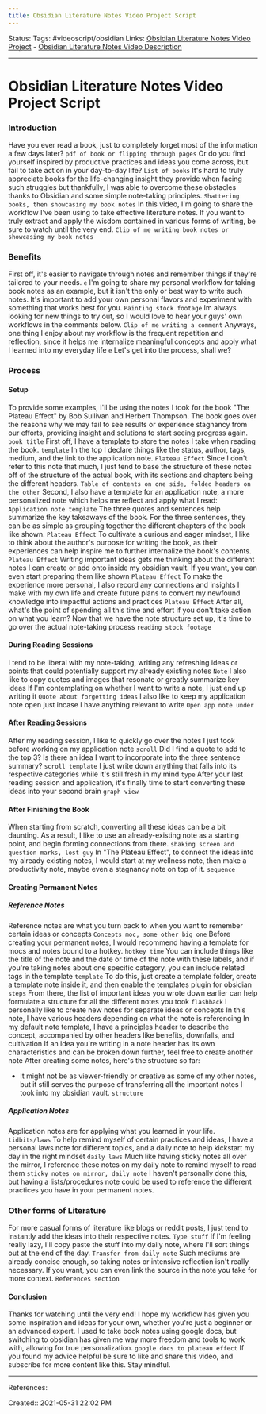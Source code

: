 ```yaml
---
title: Obsidian Literature Notes Video Project Script
---
```

Status:
Tags: #videoscript/obsidian
Links: [Obsidian Literature Notes Video Project](out/obsidian-literature-notes-video-project.md) - [Obsidian Literature Notes Video Description](out/obsidian-literature-notes-video-description.md)
___
# Obsidian Literature Notes Video Project Script
### Introduction
Have you ever read a book, just to completely forget most of the information a few days later? 
`pdf of book or flipping through pages`
Or do you find yourself inspired by productive practices and ideas you come across, but fail to take action in your day-to-day life? 
`List of books`
It's hard to truly appreciate books for the life-changing insight they provide when facing such struggles but thankfully, I was able to overcome these obstacles thanks to Obsidian and some simple note-taking principles. 
`Shattering books, then showcasing my book notes`
In this video, I'm going to share the workflow I've been using to take effective literature notes. If you want to truly extract and apply the wisdom contained in various forms of writing, be sure to watch until the very end.
`Clip of me writing book notes or showcasing my book notes`
### Benefits
First off, it's easier to navigate through notes and remember things if they're tailored to your needs. 
`e`
I'm going to share my personal workflow for taking book notes as an example, but it isn't the only or best way to write such notes. It's important to add your own personal flavors and experiment with something that works best for you. 
`Painting stock footage`
Im always looking for new things to try out, so I would love to hear your guys' own workflows in the comments below.
`Clip of me writing a comment`
Anyways, one thing I enjoy about my workflow is the frequent repetition and reflection, since it helps me internalize meaningful concepts and apply what I learned into my everyday life
`e`
Let's get into the process, shall we?
### Process
#### Setup
To provide some examples, I'll be using the notes I took for the book "The Plateau Effect" by Bob Sullivan and Herbert Thompson. The book goes over the reasons why we may fail to see results or experience stagnancy from our efforts, providing insight and solutions to start seeing progress again. 
`book title`
First off, I have a template to store the notes I take when reading the book. 
`template`
In the top I declare things like the status, author, tags, medium, and the link to the application note.
`Plateau Effect`
Since I don't refer to this note that much, I just tend to base the structure of these notes off of the structure of the actual book, with its sections and chapters being the different headers.
`Table of contents on one side, folded headers on the other`
Second, I also have a template for an application note, a more personalized note which helps me reflect and apply what I read:
`Application note template`
The three quotes and sentences help summarize the key takeaways of the book. For the three sentences, they can be as  simple as grouping together the different chapters of the book like shown.
`Plateau Effect`
To cultivate a curious and eager mindset, I like to think about the author's purpose for writing the book, as their experiences can help inspire me to further internalize the book's contents.
`Plateau Effect`
Writing important ideas gets me thinking about the different notes I can create or add onto inside my obsidian vault. If you want, you can even start preparing them like shown
`Plateau Effect`
To make the experience more personal, I also record any connections and insights I make with my own life and create future plans to convert my newfound knowledge into impactful actions and practices
`Plateau Effect`
	After all, what's the point of spending all this time and effort if you don't take action on what you learn?
Now that we have the note structure set up, it's time to go over the actual note-taking process
`reading stock footage`
#### During Reading Sessions
I tend to be liberal with my note-taking, writing any refreshing ideas or points that could potentially support my already existing notes
`Note`
I also like to copy quotes and images that resonate or greatly summarize key ideas
If I'm contemplating on whether I want to write a note, I just end up writing it
	`Quote about forgetting ideas`
I also like to keep my application note open just incase I have anything relevant to write
`Open app note under`
#### After Reading Sessions
After my reading session, I like to quickly go over the notes I just took before working on my application note
`scroll`
Did I find a quote to add to the top 3? Is there an idea I want to incorporate into the three sentence summary?
`scroll template`
I just write down anything that falls into its respective categories while it's still fresh in my mind
`type`
After your last reading session and application, it's finally time to start converting these ideas into your second brain
`graph view`
#### After Finishing the Book
When starting from scratch, converting all these ideas can be a bit daunting. As a result, I like to use an already-existing note as a starting point, and begin forming connections from there. 
`shaking screen and question marks, lost guy`
	In "The Plateau Effect", to connect the ideas into my already existing notes, I would start at my wellness note, then make a productivity note, maybe even a stagnancy note on top of it.
	`sequence`
#### Creating Permanent Notes
##### Reference Notes
Reference notes are what you turn back to when you want to remember certain ideas or concepts
`Concepts moc, some other big one`
Before creating your permanent notes, I would recommend having a template for mocs and notes bound to a hotkey. 
`hotkey time`
You can include things like the title of the note and the date or time of the note with these labels, and if you're taking notes about one specific category, you can include related tags in the template
`template`
	To do this, just create a template folder, create a template note inside it, and then enable the templates plugin for obsidian
	`steps`
From there, the list of important ideas you wrote down earlier can help formulate a structure for all the different notes you took
`flashback`
I personally like to create new notes for separate ideas or concepts
	In this note, I have various headers depending on what the note is referencing
		In my default note template, I have a principles header to describe the concept, accompanied by other headers like benefits, downfalls, and cultivation
If an idea you're writing in a note header has its own characteristics and can be broken down further, feel free to create another note
After creating some notes, here's the structure so far:
- It might not be as viewer-friendly or creative as some of my other notes, but it still serves the purpose of transferring all the important notes I took into my obsidian vault.
`structure`
##### Application Notes
Application notes are for applying what you learned in your life. 
`tidbits/laws`
To help remind myself of certain practices and ideas, I have a personal laws note for different topics, and a daily note to help kickstart my day in the right mindset
`daily laws`
	Much like having sticky notes all over the mirror, I reference these notes on my daily note to remind myself to read them
`sticky notes on mirror, daily note`
I haven't personally done this, but having a lists/procedures note could be used to reference the different practices you have in your permanent notes.
### Other forms of Literature
For more casual forms of literature like blogs or reddit posts, I just tend to instantly add the ideas into their respective notes. 
`Type stuff`
If I'm feeling really lazy, I'll copy paste the stuff into my daily note, where I'll sort things out at the end of the day. 
`Transfer from daily note`
Such mediums are already concise enough, so taking notes or intensive reflection isn't really necessary. If you want, you can even link the source in the note you take for more context.
`References section`
#### Conclusion
Thanks for watching until the very end! I hope my workflow has given you some inspiration and ideas for your own, whether you're just a beginner or an advanced expert. I used to take book notes using google docs, but switching to obsidian has given me way more freedom and tools to work with, allowing for true personalization.
 `google docs to plateau effect`
If you found my advice helpful be sure to like and share this video, and subscribe for more content like this. Stay mindful.
___
References:

Created:: 2021-05-31 22:02 PM